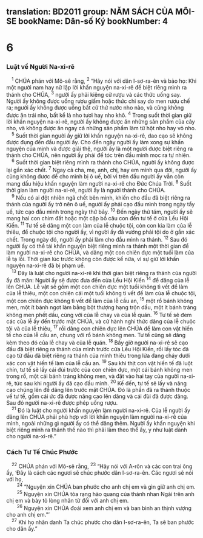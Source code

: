 translation: BD2011
group: NĂM SÁCH CỦA MÔI-SE
bookName: Dân-số Ký 
bookNumber: 4
-------

<div class="title"><h1>6</h1><h3>Luật về Người Na-xi-rê</h3></div>
<span class="verse dan_6_1"> <sup>1</sup> CHÚA phán với Mô-sê rằng, </span>
<span class="verse dan_6_2"><sup>2</sup> “Hãy nói với dân I-sơ-ra-ên và bảo họ: Khi một người nam hay nữ lập lời khấn nguyện na-xi-rê để biệt riêng mình ra thánh cho CHÚA, </span>
<span class="verse dan_6_3"><sup>3</sup> người ấy phải kiêng cữ rượu và các thức uống say. Người ấy không được uống rượu giấm hoặc thức chi say do men rượu chế ra; người ấy không được uống bất cứ thứ nước nho nào, và cũng không được ăn trái nho, bất kể là nho tươi hay nho khô. </span>
<span class="verse dan_6_4"><sup>4</sup> Trong suốt thời gian giữ lời khấn nguyện na-xi-rê, người ấy không được ăn những sản phẩm của cây nho, và không được ăn ngay cả những sản phẩm làm từ hột nho hay vỏ nho.<br/></span>
<span class="verse dan_6_5"> <sup>5</sup> Suốt thời gian người ấy giữ lời khấn nguyện na-xi-rê, dao cạo sẽ không được đụng đến đầu người ấy. Cho đến ngày người ấy làm xong sự khấn nguyện của mình và được giải thệ, người ấy là một người được biệt riêng ra thánh cho CHÚA, nên người ấy phải để tóc trên đầu mình mọc ra tự nhiên.<br/></span>
<span class="verse dan_6_6"> <sup>6</sup> Suốt thời gian biệt riêng mình ra thánh cho CHÚA, người ấy không được lại gần xác chết. </span>
<span class="verse dan_6_7"><sup>7</sup> Ngay cả cha, mẹ, anh, chị, hay em mình qua đời, người ấy cũng không được để cho mình bị ô uế, bởi vì trên đầu người ấy vẫn còn mang dấu hiệu khấn nguyện làm người na-xi-rê cho Ðức Chúa Trời. </span>
<span class="verse dan_6_8"><sup>8</sup> Suốt thời gian làm người na-xi-rê, người ấy là người thánh cho CHÚA.<br/></span>
<span class="verse dan_6_9"> <sup>9</sup> Nếu có ai đột nhiên ngã chết bên mình, khiến cho đầu đã biệt riêng ra thánh của người ấy trở nên ô uế, người ấy phải cạo đầu mình trong ngày tẩy uế, tức cạo đầu mình trong ngày thứ bảy. </span>
<span class="verse dan_6_10"><sup>10</sup> Ðến ngày thứ tám, người ấy sẽ mang hai con chim đất hoặc một cặp bồ câu con đến tư tế ở cửa Lều Hội Kiến. </span>
<span class="verse dan_6_11"><sup>11</sup> Tư tế sẽ dâng một con làm của lễ chuộc tội, còn con kia làm của lễ thiêu, để chuộc tội cho người ấy, vì người ấy đã vướng phải tội do ở gần xác chết. Trong ngày đó, người ấy phải làm cho đầu mình ra thánh. </span>
<span class="verse dan_6_12"><sup>12</sup> Sau đó người ấy có thể tái khấn nguyện biệt riêng mình ra thánh một thời gian để làm người na-xi-rê cho CHÚA, và dâng một con chiên đực một tuổi làm của lễ tạ lỗi. Thời gian lúc trước không còn được kể nữa, vì sự giữ lời khấn nguyện na-xi-rê đã bị phạm uế.<br/></span>
<span class="verse dan_6_13"> <sup>13</sup> Ðây là luật cho người na-xi-rê khi thời gian biệt riêng ra thánh của người ấy đã mãn: Người ấy sẽ được đưa đến cửa Lều Hội Kiến </span>
<span class="verse dan_6_14"><sup>14</sup> để dâng của lễ lên CHÚA. Lễ vật sẽ gồm một con chiên đực một tuổi không tì vết để làm của lễ thiêu, một con chiên cái một tuổi không tì vết để làm của lễ chuộc tội, một con chiên đực không tì vết để làm của lễ cầu an, </span>
<span class="verse dan_6_15"><sup>15</sup> một rổ bánh không men, một ít bánh ngọt làm bằng bột thượng hạng trộn dầu, một ít bánh tráng không men phết dầu, cùng với của lễ chay và của lễ quán. </span>
<span class="verse dan_6_16"><sup>16</sup> Tư tế sẽ đem các của lễ ấy đến trước mặt CHÚA, và cử hành nghi thức dâng của lễ chuộc tội và của lễ thiêu, </span>
<span class="verse dan_6_17"><sup>17</sup> rồi dâng con chiên đực lên CHÚA để làm con vật hiến tế cho của lễ cầu an, chung với rổ bánh không men. Tư tế cũng sẽ dâng kèm theo đó của lễ chay và của lễ quán. </span>
<span class="verse dan_6_18"><sup>18</sup> Bấy giờ người na-xi-rê sẽ cạo đầu đã biệt riêng ra thánh của mình trước cửa Lều Hội Kiến, rồi lấy tóc đã cạo từ đầu đã biệt riêng ra thánh của mình thiêu trong lửa đang cháy dưới xác con vật hiến tế làm của lễ cầu an. </span>
<span class="verse dan_6_19"><sup>19</sup> Sau khi thịt con vật hiến tế đã luột chín, tư tế sẽ lấy cái đùi trước của con chiên đực, một cái bánh không men trong rổ, một cái bánh tráng không men, và đặt vào hai tay của người na-xi-rê, tức sau khi người ấy đã cạo đầu mình. </span>
<span class="verse dan_6_20"><sup>20</sup> Kế đến, tư tế sẽ lấy và nâng cao chúng lên để dâng lên trước mặt CHÚA. Ðó là phần đã ra thánh thuộc về tư tế, gồm cái ức đã được nâng cao lên dâng và cái đùi đã được dâng. Sau đó người na-xi-rê được phép uống rượu.<br/></span>
<span class="verse dan_6_21"> <sup>21</sup> Ðó là luật cho người khấn nguyện làm người na-xi-rê. Của lễ người ấy dâng lên CHÚA phải phù hợp với lời khấn nguyện làm người na-xi-rê của mình, ngoài những gì người ấy có thể dâng thêm. Người ấy khấn nguyện khi biệt riêng mình ra thánh thế nào thì phải làm theo thể ấy, y như luật dành cho người na-xi-rê.”<br/></span>
<div class="title"><h3>Cách Tư Tế Chúc Phước</h3></div>
<span class="verse dan_6_22"> <sup>22</sup> CHÚA phán với Mô-sê rằng, </span>
<span class="verse dan_6_23"><sup>23</sup> “Hãy nói với A-rôn và các con trai ông ấy, ‘Ðây là cách các ngươi sẽ chúc phước dân I-sơ-ra-ên. Các ngươi sẽ nói với họ,<br/></span>
<span class="verse dan_6_24">  <sup>24</sup> “Nguyện xin CHÚA ban phước cho anh chị em và gìn giữ anh chị em.<br/></span>
<span class="verse dan_6_25">  <sup>25</sup> Nguyện xin CHÚA tỏa rạng hào quang của thánh nhan Ngài trên anh chị em và bày tỏ lòng nhân từ đối với anh chị em.<br/></span>
<span class="verse dan_6_26">  <sup>26</sup> Nguyện xin CHÚA đoái xem anh chị em và ban bình an thịnh vượng cho anh chị em.”’<br/></span>
<span class="verse dan_6_27"> <sup>27</sup> Khi họ nhân danh Ta chúc phước cho dân I-sơ-ra-ên, Ta sẽ ban phước cho dân ấy.”<br/></span>

